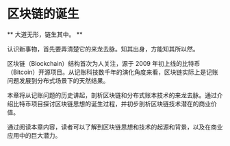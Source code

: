 # 区块链的诞生

** 大道无形，链生其中。 **

认识新事物，首先要弄清楚它的来龙去脉。知其出身，方能知其所以然。

区块链（Blockchain）结构首次为人关注，源于 2009 年初上线的比特币（Bitcoin）开源项目。从记账科技数千年的演化角度来看，区块链实际上是记账问题发展到分布式场景下的天然结果。

本章将从记账问题的历史讲起，剖析区块链和分布式账本技术的来龙去脉。通过介绍比特币项目探讨区块链思想的诞生过程，并初步剖析区块链技术潜在的商业价值。

通过阅读本章内容，读者可以了解到区块链思想和技术的起源和背景，以及在商业应用中的巨大潜力。
